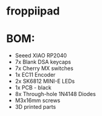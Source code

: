 # froppiipad

# BOM:
- Seeed XIAO RP2040
- 7x Blank DSA keycaps
- 7x Cherry MX switches
- 1x EC11 Encoder
- 2x SK6812 MINI-E LEDs
- 1x PCB - black
- 8x Through-hole 1N4148 Diodes
- M3x16mm screws
- 3D printed parts
